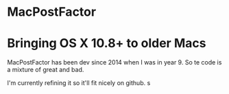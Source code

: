 # MacPostFactor

# Bringing OS X 10.8+ to older Macs

MacPostFactor has been dev since 2014 when I was in year 9.
So te code is a mixture of great and bad.

I'm currently refining it so it'll fit nicely on github.
s
